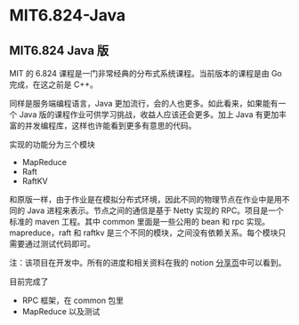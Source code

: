 # MIT6.824-Java

MIT6.824 Java 版
--- 

MIT 的 6.824 课程是一门非常经典的分布式系统课程。当前版本的课程是由 Go 完成，在这之前是 C++。

同样是服务端编程语言，Java 更加流行，会的人也更多。如此看来，如果能有一个 Java 版的课程作业可供学习挑战，收益人应该还会更多。加上 Java
有更加丰富的并发编程库，这样也许能看到更多有意思的代码。

实现的功能分为三个模块

- MapReduce
- Raft
- RaftKV

和原版一样，由于作业是在模拟分布式环境，因此不同的物理节点在作业中是用不同的 Java 进程来表示。节点之间的通信是基于 Netty 实现的 RPC。项目是一个标准的 maven 工程。其中
common 里面是一些公用的 bean 和 rpc 实现。mapreduce，raft 和 raftkv 是三个不同的模块，之间没有依赖关系。每个模块只需要通过测试代码即可。

注：该项目在开发中。所有的进度和相关资料在我的 notion [分享页](https://razertory.notion.site/MIT6-824-Java-b88001d31b854031815bf73d8b5ef14d)中可以看到。

目前完成了

- RPC 框架，在 common 包里
- MapReduce 以及测试


